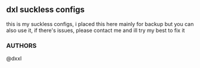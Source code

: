 ## dxl suckless configs
this is my suckless configs, i placed this here mainly for backup but you can also use it, if there's issues, please contact me and ill try my best to fix it 

### AUTHORS
@dxxl
